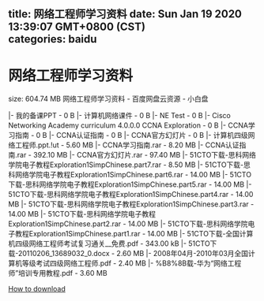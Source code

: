 
title: 网络工程师学习资料
date: Sun Jan 19 2020 13:39:07 GMT+0800 (CST)    
categories: baidu
---

# 网络工程师学习资料
size: 604.74 MB
 网络工程师学习资料 - 百度网盘云资源 - 小白盘
 
|- 我的备课PPT - 0 B
|- 计算机网络课件 - 0 B
|- NE Test - 0 B
|- Cisco Networking Academy curriculum 4.0.0.0 CCNA Exploration - 0 B
|- CCNA学习指南 - 0 B
|- CCNA认证指南 - 0 B
|- CCNA官方幻灯片 - 0 B
|- 计算机四级网络工程师.ppt.!ut - 5.60 MB
|- CCNA学习指南.rar - 8.20 MB
|- CCNA认证指南.rar - 392.10 MB
|- CCNA官方幻灯片.rar - 97.40 MB
|- 51CTO下载-思科网络学院电子教程Exploration1SimpChinese.part7.rar - 8.50 MB
|- 51CTO下载-思科网络学院电子教程Exploration1SimpChinese.part6.rar - 14.00 MB
|- 51CTO下载-思科网络学院电子教程Exploration1SimpChinese.part5.rar - 14.00 MB
|- 51CTO下载-思科网络学院电子教程Exploration1SimpChinese.part4.rar - 14.00 MB
|- 51CTO下载-思科网络学院电子教程Exploration1SimpChinese.part3.rar - 14.00 MB
|- 51CTO下载-思科网络学院电子教程Exploration1SimpChinese.part2.rar - 14.00 MB
|- 51CTO下载-思科网络学院电子教程Exploration1SimpChinese.part1.rar - 14.00 MB
|- 51CTO下载-全国计算机四级网络工程师考试复习通关__免费.pdf - 343.00 kB
|- 51CTO下载-20110206_13689032_0.docx - 2.60 MB
|- 2008年04月-2010年03月全国计算机等级考试四级网络工程师.pdf - 2.40 MB
|- %B8%8B载-华为“网络工程师”培训专用教程.pdf - 3.60 MB

[How to download](https://bpcam.bemobtrk.com/go/2ceec3aa-1ca2-46d6-b9ff-aaa5c184517c?jno=5480)